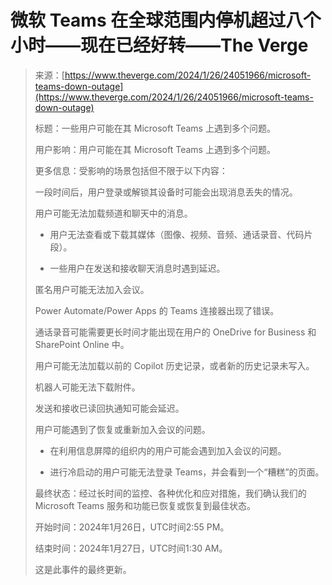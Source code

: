 <!--yml

类别：未分类。

日期：2024年5月27日，15:13:51。

-->

# 微软 Teams 在全球范围内停机超过八个小时——现在已经好转——The Verge

> 来源：[https://www.theverge.com/2024/1/26/24051966/microsoft-teams-down-outage](https://www.theverge.com/2024/1/26/24051966/microsoft-teams-down-outage)
> 
> 标题：一些用户可能在其 Microsoft Teams 上遇到多个问题。
> 
> 用户影响：用户可能在其 Microsoft Teams 上遇到多个问题。
> 
> 更多信息：受影响的场景包括但不限于以下内容：
> 
> 一段时间后，用户登录或解锁其设备时可能会出现消息丢失的情况。
> 
> 用户可能无法加载频道和聊天中的消息。
> 
> - 用户无法查看或下载其媒体（图像、视频、音频、通话录音、代码片段）。
> 
> - 一些用户在发送和接收聊天消息时遇到延迟。
> 
> 匿名用户可能无法加入会议。
> 
> Power Automate/Power Apps 的 Teams 连接器出现了错误。
> 
> 通话录音可能需要更长时间才能出现在用户的 OneDrive for Business 和 SharePoint Online 中。
> 
> 用户可能无法加载以前的 Copilot 历史记录，或者新的历史记录未写入。
> 
> 机器人可能无法下载附件。
> 
> 发送和接收已读回执通知可能会延迟。
> 
> 用户可能遇到了恢复或重新加入会议的问题。
> 
> - 在利用信息屏障的组织内的用户可能会遇到加入会议的问题。
> 
> - 进行冷启动的用户可能无法登录 Teams，并会看到一个“糟糕”的页面。
> 
> 最终状态：经过长时间的监控、各种优化和应对措施，我们确认我们的 Microsoft Teams 服务和功能已恢复或恢复到最佳状态。
> 
> 开始时间：2024年1月26日，UTC时间2:55 PM。
> 
> 结束时间：2024年1月27日，UTC时间1:30 AM。
> 
> 这是此事件的最终更新。
